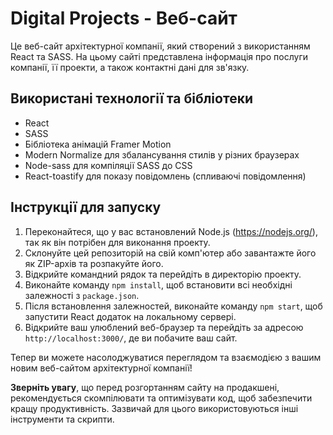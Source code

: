 # Digital Projects - Веб-сайт

Це веб-сайт архітектурної компанії, який створений з використанням React та SASS. На цьому сайті представлена інформація про послуги компанії, її проекти, а також контактні дані для зв'язку.

## Використані технології та бібліотеки

- React
- SASS
- Бібліотека анімацій Framer Motion
- Modern Normalize для збалансування стилів у різних браузерах
- Node-sass для компіляції SASS до CSS
- React-toastify для показу повідомлень (спливаючі повідомлення)

## Інструкції для запуску

1. Переконайтеся, що у вас встановлений Node.js (https://nodejs.org/), так як він потрібен для виконання проекту.
2. Склонуйте цей репозиторій на свій комп'ютер або завантажте його як ZIP-архів та розпакуйте його.
3. Відкрийте командний рядок та перейдіть в директорію проекту.
4. Виконайте команду `npm install`, щоб встановити всі необхідні залежності з `package.json`.
5. Після встановлення залежностей, виконайте команду `npm start`, щоб запустити React додаток на локальному сервері.
6. Відкрийте ваш улюблений веб-браузер та перейдіть за адресою `http://localhost:3000/`, де ви побачите ваш сайт.

Тепер ви можете насолоджуватися переглядом та взаємодією з вашим новим веб-сайтом архітектурної компанії!

**Зверніть увагу**, що перед розгортанням сайту на продакшені, рекомендується скомпілювати та оптимізувати код, щоб забезпечити кращу продуктивність. Зазвичай для цього використовуються інші інструменти та скрипти.
